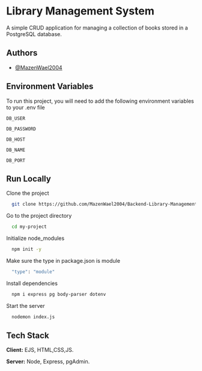 
# Library Management System

A simple CRUD application for managing a collection of books stored in a PostgreSQL database.


## Authors

- [@MazenWael2004](https://www.github.com/MazenWael2004)


## Environment Variables

To run this project, you will need to add the following environment variables to your .env file

`DB_USER`

`DB_PASSWORD`

`DB_HOST`

`DB_NAME`

`DB_PORT`


## Run Locally

Clone the project

```bash
  git clone https://github.com/MazenWael2004/Backend-Library-Management-System
```

Go to the project directory

```bash
  cd my-project
```
Initialize node_modules
```bash
  npm init -y
```
Make sure the type in package.json is module
```bash
  "type": "module"
```

Install dependencies

```bash
  npm i express pg body-parser dotenv
```

Start the server

```bash
  nodemon index.js
```


## Tech Stack

**Client:** EJS, HTML,CSS,JS.

**Server:** Node, Express, pgAdmin. 

